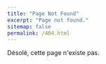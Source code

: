 ```yaml
---
title: "Page Not Found"
excerpt: "Page not found."
sitemap: false
permalink: /404.html
---
```


Désolé, cette page n'existe pas.